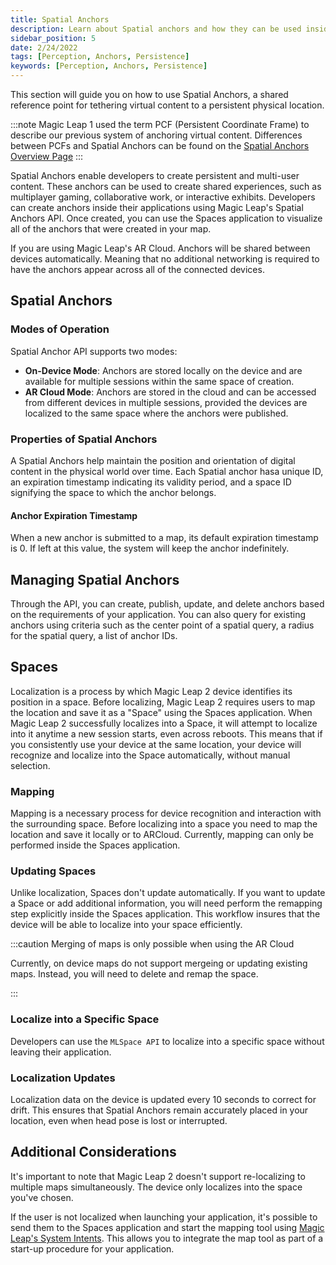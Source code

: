 ```yaml
---
title: Spatial Anchors
description: Learn about Spatial anchors and how they can be used inside your application.
sidebar_position: 5
date: 2/24/2022
tags: [Perception, Anchors, Persistence]
keywords: [Perception, Anchors, Persistence]
---
```


This section will guide you on how to use Spatial Anchors, a shared reference point for tethering virtual content to a persistent physical location.

:::note
Magic Leap 1 used the term PCF (Persistent Coordinate Frame) to describe our previous system of anchoring virtual content. Differences between PCFs and Spatial Anchors can be found on the [Spatial Anchors Overview Page](/versioned_docs/version-14-Jun-2023/guides/unity/perception/anchors/spatial-anchors-overview.md)
:::

Spatial Anchors enable developers to create persistent and multi-user content. These anchors can be used to create shared experiences, such as multiplayer gaming, collaborative work, or interactive exhibits. Developers can create anchors inside their applications using Magic Leap's Spatial Anchors API. Once created, you can use the Spaces application to visualize all of the anchors that were created in your map.

If you are using Magic Leap's AR Cloud. Anchors will be shared between devices automatically. Meaning that no additional networking is required to have the anchors appear across all of the connected devices.

## Spatial Anchors

### Modes of Operation

Spatial Anchor API supports two modes:

   * **On-Device Mode**: Anchors are stored locally on the device and are available for multiple sessions within the same space of creation.
   * **AR Cloud Mode**: Anchors are stored in the cloud and can be accessed from different devices in multiple sessions, provided the devices are localized to the same space where the anchors were published.

### Properties of Spatial Anchors

A Spatial Anchors help maintain the position and orientation of digital content in the physical world over time. Each Spatial anchor hasa unique ID, an expiration timestamp indicating its validity period, and a space ID signifying the space to which the anchor belongs.

#### Anchor Expiration Timestamp

When a new anchor is submitted to a map, its default expiration timestamp is 0. If left at this value, the system will keep the anchor indefinitely.

## Managing Spatial Anchors

Through the API, you can create, publish, update, and delete anchors based on the requirements of your application. You can also query for existing anchors using criteria such as the center point of a spatial query, a radius for the spatial query, a list of anchor IDs.

## Spaces

Localization is a process by which Magic Leap 2 device identifies its position in a space. Before localizing, Magic Leap 2 requires users to map the location and save it as a "Space" using the Spaces application. When Magic Leap 2 successfully localizes into a Space, it will attempt to localize into it anytime a new session starts, even across reboots. This means that if you consistently use your device at the same location, your device will recognize and localize into the Space automatically, without manual selection.

### Mapping

Mapping is a necessary process for device recognition and interaction with the surrounding space. Before localizing into a space you need to map the location and save it locally or to ARCloud. Currently, mapping can only be performed inside the Spaces application.

### Updating Spaces

Unlike localization, Spaces don't update automatically. If you want to update a Space or add additional information, you will need perform the remapping step explicitly inside the Spaces application. This workflow insures that the device will be able to localize into your space efficiently.

:::caution Merging of maps is only possible when using the AR Cloud

Currently, on device maps do not support mergeing or updating existing maps. Instead, you will need to delete and remap the space.

:::

### Localize into a Specific Space

Developers can use the `MLSpace API` to localize into a specific space without leaving their application.

### Localization Updates

Localization data on the device is updated every 10 seconds to correct for drift. This ensures that Spatial Anchors remain accurately placed in your location, even when head pose is lost or interrupted.


## Additional Considerations

It's important to note that Magic Leap 2 doesn't support re-localizing to multiple maps simultaneously. The device only localizes into the space you've chosen.

If the user is not localized when launching your application, it's possible to send them to the Spaces application and start the mapping tool using [Magic Leap's System Intents](/versioned_docs/version-14-Jun-2023/guides/features/android-intents-overview.md). This allows you to integrate the map tool as part of a start-up procedure for your application.

